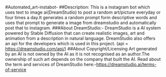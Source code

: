 #Automated_art-instabot-
##Description:
This is a instagram bot which uses text to image ai(DreamStudio) to post a random art/picture everyday or four times a day.It generates a random prompt form descriptive words and uses that prompt to generate a image from dreamstudio and automatically post that to instagram.
###About DreamStudio:-
DreamStudio is a AI system powered by Stable Diffusion that can create realistic images, art and animation from a description in natural language.
DreamStudio also offers an api for the developers which is used in this project.   (api = https://dreamstudio.com/api/)
##About Copyright/Licensing
Art generated by an AI is not owned by the AI as it is not recognised as an author.The ownership of such art depends on the company that built the AI.
Read about the term and services of DreamStudio here:-https://dreamstudio.ai/terms-of-service
